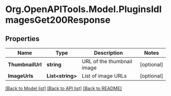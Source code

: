 # Org.OpenAPITools.Model.PluginsIdImagesGet200Response

## Properties

Name | Type | Description | Notes
------------ | ------------- | ------------- | -------------
**ThumbnailUrl** | **string** | URL of the thumbnail image | [optional] 
**ImageUrls** | **List&lt;string&gt;** | List of image URLs | [optional] 

[[Back to Model list]](../README.md#documentation-for-models) [[Back to API list]](../README.md#documentation-for-api-endpoints) [[Back to README]](../README.md)

